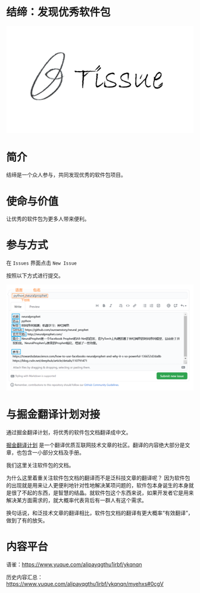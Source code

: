 # 结缔：发现优秀软件包

<img src="logo.png" alt="logo" style="zoom:80%;" />

# 简介

结缔是一个众人参与，共同发现优秀的软件包项目。



# 使命与价值

让优秀的软件包为更多人带来便利。



# 参与方式

在 `Issues` 界面点击 `New Issue` 

按照以下方式进行提交。

![submit](submit.png)

# 与掘金翻译计划对接

通过掘金翻译计划，将优秀的软件包文档翻译成中文。



[掘金翻译计划](https://juejin.im/tag/掘金翻译计划) 是一个翻译优质互联网技术文章的社区。翻译的内容绝大部分是文章，也包含一小部分文档及手册。



我们这里关注软件包的文档。

为什么这里着重关注软件包文档的翻译而不是泛科技文章的翻译呢？ 因为软件包的出现就是用来让人更便利地针对性地解决某项问题的，软件包本身诞生的本身就是很了不起的东西，是智慧的结晶。就软件包这个东西来说，如果开发者它是用来解决某方面需求的，就大概率代表背后有一群人有这个需求。



换句话说，和泛技术文章的翻译相比，软件包文档的翻译有更大概率“有效翻译”，做到了有的放矢。

# 内容平台

语雀：https://www.yuque.com/alipayqgthu1irbf/ykqnqn

历史内容汇总：https://www.yuque.com/alipayqgthu1irbf/ykqnqn/myehxs#0cgV









